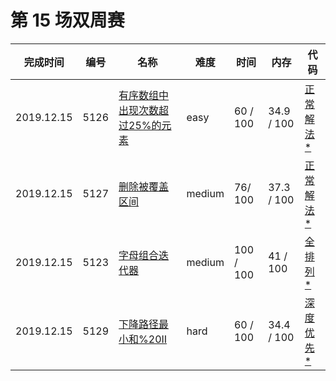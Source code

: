 # 第 15 场双周赛

**完成时间**|**编号**|**名称**|**难度**|**时间**|**内存**|**代码**
--------|--------|--------|------------|--------|--------|--------
2019.12.15|5126|[有序数组中出现次数超过25%的元素](/第%2015%20场双周赛5275.%20有序数组中出现次数超过25%的元素/question.md)|easy|60 / 100|34.9 / 100|[正常解法*](/第%2015%20场双周赛/5126.%20有序数组中出现次数超过25%的元素/javascript/ac_v1.js)
2019.12.15|5127|[删除被覆盖区间](/第%2015%20场双周赛/5127.%20删除被覆盖区间/question.md)|medium|76/ 100|37.3 / 100|[正常解法*](/第%2015%20场双周赛/5127.%20删除被覆盖区间/javascript/ac_v1.js)
2019.12.15|5123|[字母组合迭代器](/第%2015%20场双周赛/5123.%20字母组合迭代器/question.md)|medium|100 / 100|41 / 100|[全排列*](/第%2015%20场双周赛/5123.%20字母组合迭代器/javascript/ac_v1.js)
2019.12.15|5129|[下降路径最小和%20II](/第%2015%20场双周赛/5129.%20下降路径最小和%20II/question.md)|hard|60 / 100|34.4 / 100|[深度优先*](/第%2015%20场双周赛/5129.%20下降路径最小和%20II/javascript/ac_v1.js)
